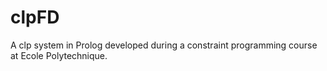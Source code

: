 clpFD
=====

A clp system in Prolog developed during a constraint programming course at Ecole Polytechnique.
